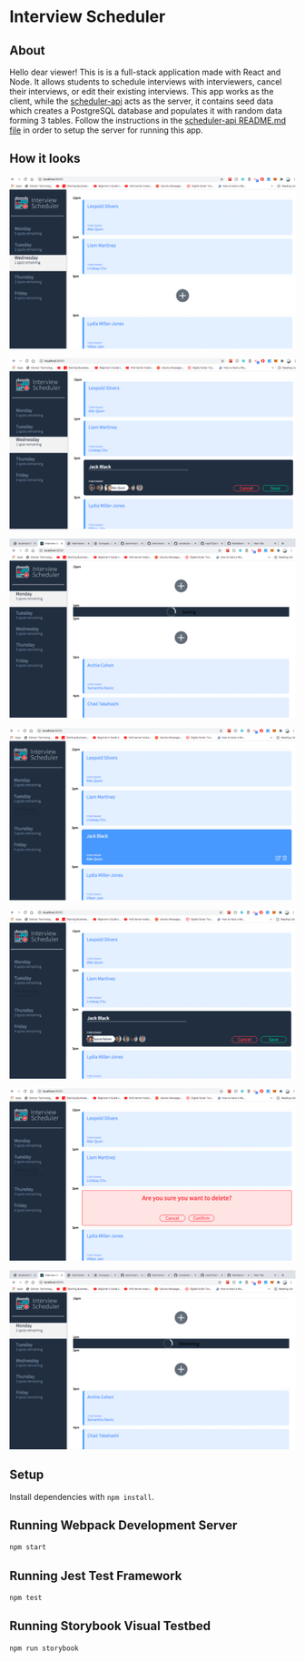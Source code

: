 # Interview Scheduler

## About

Hello dear viewer! This is is a full-stack application made with React and Node. It allows students to schedule interviews with interviewers, cancel their interviews, or edit their existing interviews. This app works as the client, while the [scheduler-api](https://github.com/vsp412/scheduler-api) acts as the server, it contains seed data which creates a PostgreSQL database and populates it with random data forming 3 tables.
Follow the instructions in the [scheduler-api README.md file](https://github.com/vsp412/scheduler-api/blob/master/README.md) in order to setup the server for running this app.

## How it looks

!["Main UI of the app"](https://github.com/vsp412/scheduler/blob/master/docs/general_ui.png)

!["Creating an appointment"](https://github.com/vsp412/scheduler/blob/master/docs/create.png)

!["Saving an appointment"](https://github.com/vsp412/scheduler/blob/master/docs/status_saving.png)

!["No spots left for the day"](https://github.com/vsp412/scheduler/blob/master/docs/no_spots_left.png)

!["Editing an appointment"](https://github.com/vsp412/scheduler/blob/master/docs/edit.png)

!["Confirm delete?"](https://github.com/vsp412/scheduler/blob/master/docs/confirm.png)

!["Deleting an appointment"](https://github.com/vsp412/scheduler/blob/master/docs/status_removing.png)

## Setup

Install dependencies with `npm install`.

## Running Webpack Development Server

```sh
npm start
```

## Running Jest Test Framework

```sh
npm test
```

## Running Storybook Visual Testbed

```sh
npm run storybook
```
